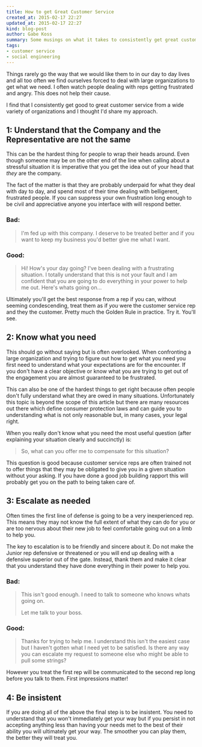 ```yaml
---
title: How to get Great Customer Service
created_at: 2015-02-17 22:27
updated_at: 2015-02-17 22:27
kind: blog-post
author: Gabe Koss
summary: Some musings on what it takes to consistently get great customer service in a world that rarely wants to get it. 
tags: 
- customer service
- social engineering
--- 
```


Things rarely go the way that we would like them to in our day to day lives and
all too often we find ourselves forced to deal with large organizations to get
what we need. I often watch people dealing with reps getting frustrated and
angry. This does not help their cause. 

I find that I consistently get good to great customer service from a wide
variety of organizations and I thought I'd share my approach.

## 1: Understand that the Company and the Representative are not the same

This can be the hardest thing for people to wrap their heads around. Even
though someone may be on the other end of the line when calling about a
stressful situation it is imperative that you get the idea out of your head
that *they* are the company. 

The fact of the matter is that they are probably underpaid for what they deal
with day to day, and spend most of their time dealing with belligerent,
frustrated people. If you can suppress your own frustration long enough to be
civil and appreciative anyone you interface with will respond better.

### Bad: 

> I'm fed up with this company. I deserve to be treated better and if you want
> to keep my business you'd better give me what I want.

### Good:

> Hi! How's your day going? I've been dealing with a frustrating situation. I
> totally understand that this is not your fault and I am confident that you
> are going to do everything in your power to help me out. Here's whats going
> on... 

Ultimately you'll get the best response from a rep if you can, without seeming
condescending, treat them as if *you* were the customer service rep and they
the customer. Pretty much the Golden Rule in practice. Try it. You'll see.

## 2: Know what you need 

This should go without saying but is often overlooked. When confronting a large
organization and trying to figure out how to get what you need you first need
to understand what your expectations are for the encounter. If you don't have a
clear objective or know what you are trying to get out of the engagement you
are almost guaranteed to be frustrated.

This can also be one of the hardest things to get right because often people
don't fully understand what they are owed in many situations. Unfortunately
this topic is beyond the scope of this article but there are many resources out
there which define consumer protection laws and can guide you to understanding
what is not only reasonable but, in many cases, your legal right.

When you really don't know what you need the most useful question (after
explaining your situation clearly and succinctly) is:

> So, what can you offer me to compensate for this situation?

This question is good because customer service reps are often trained not to
offer things that they may be obligated to give you in a given situation
without your asking. If you have done a good job building rapport this will
probably get you on the path to being taken care of.

## 3: Escalate as needed

Often times the first line of defense is going to be a very inexperienced rep.
This means they may not know the full extent of what they can do for you or are
too nervous about their new job to feel comfortable going out on a limb to help
you.

The key to escalation is to be friendly and sincere about it. Do not make the
Junior rep defensive or threatened or you will end up dealing with a defensive
superior out of the gate. Instead, thank them and make it clear that you
understand they have done everything in their power to help you.

### Bad: 

> This isn't good enough. I need to talk to someone who knows whats going on. 
>
> Let me talk to your boss. 

### Good: 

> Thanks for trying to help me. I understand this isn't the easiest case but I
> haven't gotten what I need yet to be satisfied. Is there any way you can
> escalate my request to someone else who might be able to pull some strings?

However you treat the first rep will be communicated to the second rep long
before you talk to them. First impressions matter!

## 4: Be insistent

If you are doing all of the above the final step is to be insistent. You need
to understand that you won't immediately get your way but if you persist in not
accepting anything less than having your needs met to the best of their ability
you will ultimately get your way. The smoother you can play them, the better
they will treat you.
